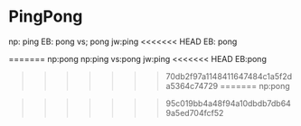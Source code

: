 # PingPong
np: ping
EB: pong
vs; pong
jw:ping
<<<<<<< HEAD
EB: pong

=======
np:pong
np:ping
vs:pong
jw:ping
<<<<<<< HEAD
EB:pong

>>>>>>> 70db2f97a1148411647484c1a5f2da5364c74729
=======
np:pong

>>>>>>> 95c019bb4a48f94a10dbdb7db649a5ed704fcf52
